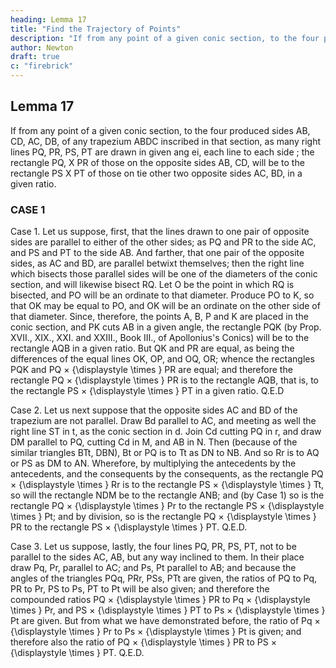 ```yaml
---
heading: Lemma 17
title: "Find the Trajectory of Points"
description: "If from any point of a given conic section, to the four produced sides AB, CD, AC, DB, of any trapezium ABDC inscribed in that section, as many right lines PQ, PR, PS, PT are drawn in given ang ei, each line to each side"
author: Newton
draft: true
c: "firebrick"
---
```




## Lemma 17

If from any point of a given conic section, to the four produced sides AB, CD, AC, DB, of any trapezium ABDC inscribed in that section, as many right lines PQ, PR, PS, PT are drawn in given ang ei, each line to each side ; the rectangle PQ, X PR of those on the opposite sides AB, CD, will be to the rectangle PS X PT of those on tie other two opposite sides AC, BD, in a given ratio.

### CASE 1



Case 1. Let us suppose, first, that the lines drawn to one pair of opposite sides are parallel to either of the other sides; as PQ and PR to the side AC, and PS and PT to the side AB. And farther, that one pair of the opposite sides, as AC and BD, are parallel betwixt themselves; then the right line which bisects those parallel sides will be one of the diameters of the conic section, and will likewise bisect RQ. Let O be the point in which RQ is bisected, and PO will be an ordinate to that diameter. Produce PO to K, so that OK may be equal to PO, and OK will be an ordinate on the other side of that diameter. Since, therefore, the points A, B, P and K are placed in the conic section, and PK cuts AB in a given angle, the rectangle PQK (by Prop. XVII., XIX., XXI. and XXIII., Book III., of Apollonius's Conics) will be to the rectangle AQB in a given ratio. But QK and PR are equal, as being the differences of the equal lines OK, OP, and OQ, OR; whence the rectangles PQK and PQ 
×
{\displaystyle \times } PR are equal; and therefore the rectangle PQ 
×
{\displaystyle \times } PR is to the rectangle AQB, that is, to the rectangle PS 
×
{\displaystyle \times } PT in a given ratio.   Q.E.D


Case 2. Let us next suppose that the opposite sides AC and BD of the trapezium are not parallel. Draw Bd parallel to AC, and meeting as well the right line ST in t, as the conic section in d. Join Cd cutting PQ in r, and draw DM parallel to PQ, cutting Cd in M, and AB in N. Then (because of the similar triangles BTt, DBN), Bt or PQ is to Tt as DN to NB. And so Rr is to AQ or PS as DM to AN. Wherefore, by multiplying the antecedents by the antecedents, and the consequents by the consequents, as the rectangle PQ 
×
{\displaystyle \times } Rr is to the rectangle PS 
×
{\displaystyle \times } Tt, so will the rectangle NDM be to the rectangle ANB; and (by Case 1) so is the rectangle PQ 
×
{\displaystyle \times } Pr to the rectangle PS 
×
{\displaystyle \times } Pt; and by division, so is the rectangle PQ 
×
{\displaystyle \times } PR to the rectangle PS 
×
{\displaystyle \times } PT.   Q.E.D.


Case 3. Let us suppose, lastly, the four lines PQ, PR, PS, PT, not to be parallel to the sides AC, AB, but any way inclined to them. In their place draw Pq, Pr, parallel to AC; and Ps, Pt parallel to AB; and because the angles of the triangles PQq, PRr, PSs, PTt are given, the ratios of PQ to Pq, PR to Pr, PS to Ps, PT to Pt will be also given; and therefore the compounded ratios PQ 
×
{\displaystyle \times } PR to Pq 
×
{\displaystyle \times } Pr, and PS 
×
{\displaystyle \times } PT to Ps 
×
{\displaystyle \times } Pt are given. But from what we have demonstrated before, the ratio of Pq 
×
{\displaystyle \times } Pr to Ps 
×
{\displaystyle \times } Pt is given; and therefore also the ratio of PQ 
×
{\displaystyle \times } PR to PS 
×
{\displaystyle \times } PT.   Q.E.D.

